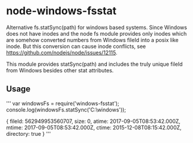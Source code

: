 # node-windows-fsstat

Alternative fs.statSync(path) for windows based systems. Since Windows does not have inodes and the node fs module
provides only inodes which are somehow converted numbers from Windows fileId into a posix like inode.
But this conversion can cause inode conflicts, see https://github.com/nodejs/node/issues/12115.

This module provides statSync(path) and includes the truly unique fileId from Windows besides other stat attributes.

## Usage

'''
var windowsFs = require('windows-fsstat');
console.log(windowsFs.statSync('C:\\windows'));

{ fileId: 562949953560707,
  size: 0,
  atime: 2017-09-05T08:53:42.000Z,
  mtime: 2017-09-05T08:53:42.000Z,
  ctime: 2015-12-08T08:15:42.000Z,
  directory: true }
'''
